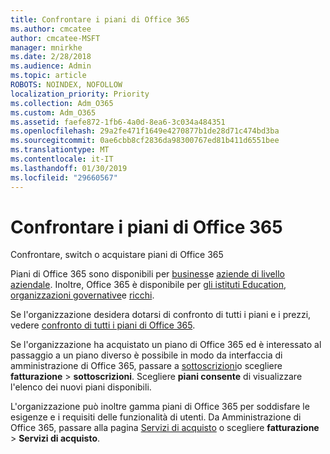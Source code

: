 ```yaml
---
title: Confrontare i piani di Office 365
ms.author: cmcatee
author: cmcatee-MSFT
manager: mnirkhe
ms.date: 2/28/2018
ms.audience: Admin
ms.topic: article
ROBOTS: NOINDEX, NOFOLLOW
localization_priority: Priority
ms.collection: Adm_O365
ms.custom: Adm_O365
ms.assetid: faefe872-1fb6-4a0d-8ea6-3c034a484351
ms.openlocfilehash: 29a2fe471f1649e4270877b1de28d71c474bd3ba
ms.sourcegitcommit: 0ae6cbb8cf2836da98300767ed81b411d6551bee
ms.translationtype: MT
ms.contentlocale: it-IT
ms.lasthandoff: 01/30/2019
ms.locfileid: "29660567"
---
```

# <a name="compare-office-365-plans"></a>Confrontare i piani di Office 365

Confrontare, switch o acquistare piani di Office 365
  
Piani di Office 365 sono disponibili per [business](https://products.office.com/compare-all-microsoft-office-products?tab=2)e [aziende di livello aziendale](https://products.office.com/business/compare-more-office-365-for-business-plans). Inoltre, Office 365 è disponibile per [gli istituti Education](https://products.office.com/academic/compare-office-365-education-plans), [organizzazioni governative](https://products.office.com/government/compare-office-365-government-plans)e [ricchi](https://products.office.com/nonprofit/office-365-nonprofit-plans-and-pricing?tab=1).
  
Se l'organizzazione desidera dotarsi di confronto di tutti i piani e i prezzi, vedere [confronto di tutti i piani di Office 365](https://products.office.com/business/compare-more-office-365-for-business-plans).
  
Se l'organizzazione ha acquistato un piano di Office 365 ed è interessato al passaggio a un piano diverso è possibile in modo da interfaccia di amministrazione di Office 365, passare a [sottoscrizioni](https://go.microsoft.com/fwlink/p/?linkid=842054)o scegliere **fatturazione** \> **sottoscrizioni**. Scegliere **piani consente** di visualizzare l'elenco dei nuovi piani disponibili. 
  
L'organizzazione può inoltre gamma piani di Office 365 per soddisfare le esigenze e i requisiti delle funzionalità di utenti. Da Amministrazione di Office 365, passare alla pagina [Servizi di acquisto](https://go.microsoft.com/fwlink/p/?linkid=868433) o scegliere **fatturazione** \> **Servizi di acquisto**.
  

